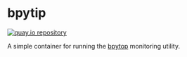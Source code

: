 # bpytip

[![quay.io repository](https://img.shields.io/badge/updated-2022--04--10-green)](https://quay.io/repository/miabbott/bpytop)

A simple container for running the [bpytop](https://github.com/aristocratos/bpytop) monitoring utility.